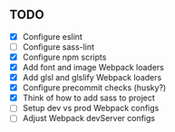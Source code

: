 ## TODO

- [x] Configure eslint
- [ ] Configure sass-lint
- [x] Configure npm scripts
- [x] Add font and image Webpack loaders
- [x] Add glsl and glslify Webpack loaders
- [x] Configure precommit checks (husky?)
- [x] Think of how to add sass to project
- [ ] Setup dev vs prod Webpack configs
- [ ] Adjust Webpack devServer configs
